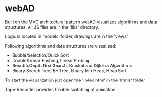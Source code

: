 # webAD
Built on the MVC architectural pattern webAD visualizes algorithms and data structures. All JS files are in the 'libs' directory.

Logic is located in 'models' folder, drawings are in the 'views'

Following algorithms and data structures are visualized:
* Bubble/Selection/Quick Sort
* Double/Linear Hashing, Linear Probing
* Breadth/Depth First Search, Kruskal and Dijkstra Algorithms
* Binary Search Tree, B+ Tree, Binary Min Heap, Heap Sort

To start the visualization just open the 'index.html' in the 'htmls' folder

Tape-Recorder provides flexible switching of animation
